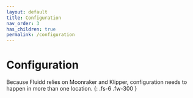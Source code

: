 ```yaml
---
layout: default
title: Configuration
nav_order: 3
has_children: true
permalink: /configuration
---
```


# Configuration

Because Fluidd relies on Moonraker and Klipper, configuration needs to happen
in more than one location.
{: .fs-6 .fw-300 }
